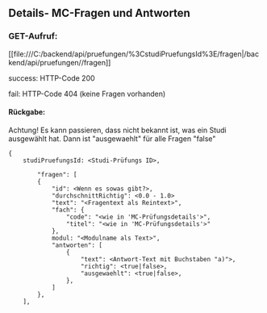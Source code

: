 ## Details- MC-Fragen und Antworten 

### GET-Aufruf: 
[[file:///C:/backend/api/pruefungen/%3CstudiPruefungsId%3E/fragen|/backend/api/pruefungen/<studiPruefungsId>/fragen]]

success: HTTP-Code 200

fail: HTTP-Code 404 (keine Fragen vorhanden)



#### Rückgabe: 
Achtung! Es kann passieren, dass nicht bekannt ist, was ein Studi ausgewählt hat. Dann ist "ausgewaehlt" für alle Fragen "false"

```
{
	studiPruefungsId: <Studi-Prüfungs ID>,

		"fragen": [
		{
			"id": <Wenn es sowas gibt?>,
			"durchschnittRichtig": <0.0 - 1.0>
			"text": "<Fragentext als Reintext>",
			"fach": {
				"code": "<wie in 'MC-Prüfungsdetails'>",
				"titel": "<wie in 'MC-Prüfungsdetails'>"
			},
			modul: "<Modulname als Text>",
			"antworten": [
				{
					"text": <Antwort-Text mit Buchstaben "a)">,
					"richtig": <true|false>,
					"ausgewaehlt": <true|false>,
				},
			]
		},
	],
```